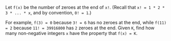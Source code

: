 Let `f(x)` be the number of zeroes at the end of `x!`. (Recall that `x! = 1 * 2 * 3 * ... * x`, and by convention, `0! = 1`.)

For example, `f(3) = 0` because `3! = 6` has no zeroes at the end, while `f(11) = 2` because `11! = 39916800` has `2` zeroes at the end. Given `K`, find how many non-negative integers `x` have the property that `f(x) = K`.